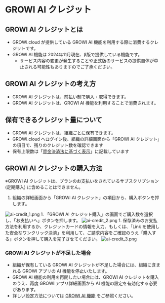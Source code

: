 # GROWI AI クレジット

## GROWI AI クレジットとは

- GROWI.cloud が提供している GROWI AI 機能を利用する際に消費するクレジットです。
- GROWI AI 機能は 2024年11月現在、β版で提供している機能です。
  - サービス内容の変更が発生することや正式版のサービスの提供自体が中止される可能性もありますのでご了承ください。

## GROWI AI クレジットの考え方

- GROWI AI クレジットは、前払い制で購入・取得できます。
- GROWI AI クレジットは、GROWI AI 機能を利用することで消費されます。

## 保有できるクレジット量について

- GROWI AI クレジットは、組織ごとに保有できます。  
- GROWI.cloud へログイン後、組織の詳細画面から「GROWI AI クレジット」の項目で、残りのクレジット数を確認できます  
- 保有上限数は「[資金決済法に基づく表示](https://growi.cloud/v2/fund-settlement/jpn)」に記載しています  

<!--  -->
## GROWI AI クレジットの購入方法

<span class="text-warning">※GROWI AI クレジットは、プランのお支払いをされているサブスクリプション(定期購入) に含めることはできません。</span>

1. 組織の詳細画面から「GROWI AI クレジット」の項目から、購入ボタンを押します。  
  <img :src="$withBase('/assets/images/ja/ai-credit_1.png')" alt="ai-credit_1.png" class="border p-2 my-2">
1. 「GROWI AI クレジット購入」の画面でご購入数を選択し、「お支払いへ」ボタンを押します。  
  <img :src="$withBase('/assets/images/ja/ai-credit_2.png')" alt="ai-credit_2.png" class="border p-2 my-2">
1. 保存済みのお支払方法を利用するか、クレジットカードの情報を入力、もしくは、「Link を使用した安全なワンクリック決済」を利用して、ご請求内容をご確認のうえ「購入する」ボタンを押して購入を完了させてください。  
  <img :src="$withBase('/assets/images/ja/ai-credit_3.png')" alt="ai-credit_3.png" class="border p-2 my-2">

### GROWI AI クレジットが不足した場合

- 組織が保有している GROWI AI クレジットが不足した場合には、組織に含まれる GROWI アプリの AI 機能を停止いたします。
- GROWI AI 機能の利用を再開したい場合には、GROWI AI クレジットを購入のうえ、再度 GROWI アプリ詳細画面から AI 機能の設定を有効化する必要があります。
- 詳しい設定方法については [GROWI AI 機能](./growi-ai-features.html) をご参照ください。
